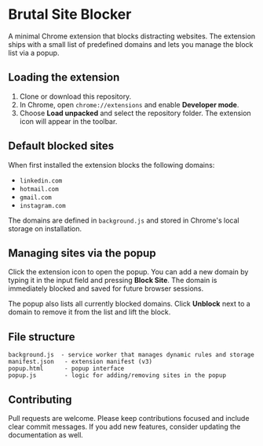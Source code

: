 # Brutal Site Blocker

A minimal Chrome extension that blocks distracting websites. The extension ships with a small list of predefined domains and lets you manage the block list via a popup.

## Loading the extension

1. Clone or download this repository.
2. In Chrome, open `chrome://extensions` and enable **Developer mode**.
3. Choose **Load unpacked** and select the repository folder. The extension icon will appear in the toolbar.

## Default blocked sites

When first installed the extension blocks the following domains:

- `linkedin.com`
- `hotmail.com`
- `gmail.com`
- `instagram.com`

The domains are defined in `background.js` and stored in Chrome's local storage on installation.

## Managing sites via the popup

Click the extension icon to open the popup. You can add a new domain by typing it in the input field and pressing **Block Site**. The domain is immediately blocked and saved for future browser sessions.

The popup also lists all currently blocked domains. Click **Unblock** next to a domain to remove it from the list and lift the block.

## File structure

```
background.js  - service worker that manages dynamic rules and storage
manifest.json   - extension manifest (v3)
popup.html      - popup interface
popup.js        - logic for adding/removing sites in the popup
```

## Contributing

Pull requests are welcome. Please keep contributions focused and include clear commit messages. If you add new features, consider updating the documentation as well.
